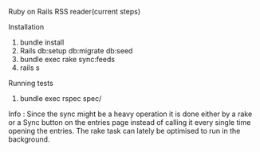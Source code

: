 Ruby on Rails RSS reader(current steps)

Installation

1. bundle install
2. Rails db:setup db:migrate db:seed
3. bundle exec rake sync:feeds
3. rails s

Running tests

1. bundle exec rspec spec/

Info :
Since the sync might be a heavy operation it is done either by a rake or a Sync button on the entries page instead of calling it every single time opening the entries.
The rake task can lately be optimised to run in the background.